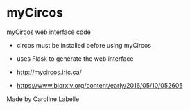# myCircos
myCircos web interface code

- circos must be installed before using myCircos
- uses Flask to generate the web interface

- http://mycircos.iric.ca/
- https://www.biorxiv.org/content/early/2016/05/10/052605

Made by Caroline Labelle
